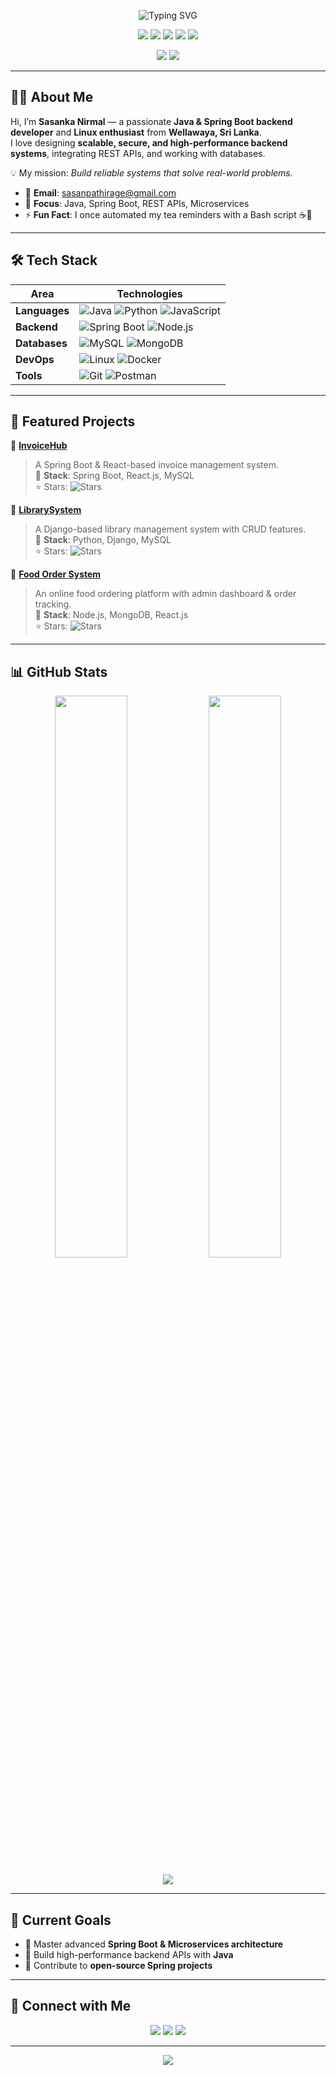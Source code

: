 <p align="center">
  <img src="https://readme-typing-svg.herokuapp.com?font=JetBrains+Mono&size=28&pause=800&color=00FF99&center=true&vCenter=true&width=600&lines=Hello+World!+I'm+Sasanka+Nirmal!;Java+%26+Spring+Boot+Developer;Open+Source+Contributor+%26+Linux+Enthusiast" alt="Typing SVG" />
</p>

<p align="center">
  <img src="https://img.shields.io/badge/-Java-007396?logo=java&logoColor=white&style=for-the-badge" />
  <img src="https://img.shields.io/badge/-Spring%20Boot-6DB33F?logo=springboot&logoColor=white&style=for-the-badge" />
  <img src="https://img.shields.io/badge/-Linux-FCC624?logo=linux&logoColor=black&style=for-the-badge" />
  <img src="https://img.shields.io/github/followers/SasaNirmal?label=Follow&style=social" />
  <img src="https://img.shields.io/github/stars/SasaNirmal?affiliations=OWNER&style=social" />
</p>

<p align="center">
  <a href="https://www.linkedin.com/in/sasanirmal"><img src="https://img.shields.io/badge/-LinkedIn-0A66C2?logo=linkedin&logoColor=white&style=for-the-badge"></a>
  <a href="https://x.com/SasankaXbob"><img src="https://img.shields.io/badge/-X-000000?logo=x&logoColor=white&style=for-the-badge"></a>
</p>

---

## 👨‍💻 About Me
Hi, I’m **Sasanka Nirmal** — a passionate **Java & Spring Boot backend developer** and **Linux enthusiast** from **Wellawaya, Sri Lanka**.  
I love designing **scalable, secure, and high-performance backend systems**, integrating REST APIs, and working with databases.  

💡 My mission: *Build reliable systems that solve real-world problems.*  

- 📧 **Email**: sasanpathirage@gmail.com  
- 🎯 **Focus**: Java, Spring Boot, REST APIs, Microservices  
- ⚡ **Fun Fact**: I once automated my tea reminders with a Bash script ☕🐧  

---

## 🛠 Tech Stack
| **Area**            | **Technologies** |
|---------------------|------------------|
| **Languages**       | ![Java](https://img.shields.io/badge/-Java-007396?logo=java&logoColor=white&style=flat-square) ![Python](https://img.shields.io/badge/-Python-3776AB?logo=python&logoColor=white&style=flat-square) ![JavaScript](https://img.shields.io/badge/-JavaScript-F7DF1E?logo=javascript&logoColor=black&style=flat-square) |
| **Backend**         | ![Spring Boot](https://img.shields.io/badge/-Spring%20Boot-6DB33F?logo=springboot&logoColor=white&style=flat-square) ![Node.js](https://img.shields.io/badge/-Node.js-339933?logo=node.js&logoColor=white&style=flat-square) |
| **Databases**       | ![MySQL](https://img.shields.io/badge/-MySQL-4479A1?logo=mysql&logoColor=white&style=flat-square) ![MongoDB](https://img.shields.io/badge/-MongoDB-47A248?logo=mongodb&logoColor=white&style=flat-square) |
| **DevOps**          | ![Linux](https://img.shields.io/badge/-Linux-FCC624?logo=linux&logoColor=black&style=flat-square) ![Docker](https://img.shields.io/badge/-Docker-2496ED?logo=docker&logoColor=white&style=flat-square) |
| **Tools**           | ![Git](https://img.shields.io/badge/-Git-F05032?logo=git&logoColor=white&style=flat-square) ![Postman](https://img.shields.io/badge/-Postman-FF6C37?logo=postman&logoColor=white&style=flat-square) |

---

## 🚀 Featured Projects
🌟 **[InvoiceHub](https://github.com/SasaNirmal/InvoiceHub)**  
> A Spring Boot & React-based invoice management system.  
🔹 **Stack**: Spring Boot, React.js, MySQL  
⭐ Stars: ![Stars](https://img.shields.io/github/stars/SasaNirmal/InvoiceHub?style=social)

🌟 **[LibrarySystem](https://github.com/SasaNirmal/LibrarySystem)**  
> A Django-based library management system with CRUD features.  
🔹 **Stack**: Python, Django, MySQL  
⭐ Stars: ![Stars](https://img.shields.io/github/stars/SasaNirmal/LibrarySystem?style=social)

🌟 **[Food Order System](https://github.com/SasaNirmal/Food-order-system)**  
> An online food ordering platform with admin dashboard & order tracking.  
🔹 **Stack**: Node.js, MongoDB, React.js  
⭐ Stars: ![Stars](https://img.shields.io/github/stars/SasaNirmal/Food-order-system?style=social)

---

## 📊 GitHub Stats
<p align="center">
  <img src="https://github-readme-stats.vercel.app/api?username=SasaNirmal&show_icons=true&theme=tokyonight&hide_border=true" width="48%" />
  <img src="https://github-readme-stats.vercel.app/api/top-langs/?username=SasaNirmal&layout=compact&theme=tokyonight&hide_border=true" width="48%" />
</p>
<p align="center">
  <img src="https://github-readme-streak-stats.herokuapp.com/?user=SasaNirmal&theme=tokyonight&hide_border=true" />
</p>

---

## 🌱 Current Goals
- 🔹 Master advanced **Spring Boot & Microservices architecture**  
- 🔹 Build high-performance backend APIs with **Java**  
- 🔹 Contribute to **open-source Spring projects**  

---

## 🤝 Connect with Me
<p align="center">
  <a href="mailto:sasanpathirage@gmail.com"><img src="https://img.shields.io/badge/-Email-D14836?logo=gmail&logoColor=white&style=for-the-badge"></a>
  <a href="https://www.linkedin.com/in/sasanirmal"><img src="https://img.shields.io/badge/-LinkedIn-0A66C2?logo=linkedin&logoColor=white&style=for-the-badge"></a>
  <a href="https://x.com/SasankaXbob"><img src="https://img.shields.io/badge/-X-000000?logo=x&logoColor=white&style=for-the-badge"></a>
</p>

---

<p align="center">
  <img src="https://komarev.com/ghpvc/?username=SasaNirmal&color=00FF99&style=flat-square" />
</p>
